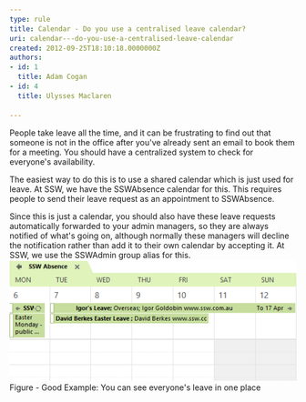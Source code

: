 ```yaml
---
type: rule
title: Calendar - Do you use a centralised leave calendar?
uri: calendar---do-you-use-a-centralised-leave-calendar
created: 2012-09-25T18:10:18.0000000Z
authors:
- id: 1
  title: Adam Cogan
- id: 4
  title: Ulysses Maclaren

---
```


People take leave all the time, and it can be frustrating to find out that someone is not in the office after you've already sent an email to book them for a meeting.  You should have a centralized system to check for everyone's availability.
 
The easiest way to do this is to use a shared calendar which is just used for leave. At SSW, we have the SSWAbsence calendar for this. This requires people to send their leave request as an appointment to SSWAbsence.

Since this is just a calendar, you should also have these leave requests automatically forwarded to your admin managers, so they are always notified of what's going on, although normally these managers will decline the notification rather than add it to their own calendar by accepting it. At SSW, we use the SSWAdmin group alias for this.
![](Leave.png)Figure - Good Example: You can see everyone's leave in one place
